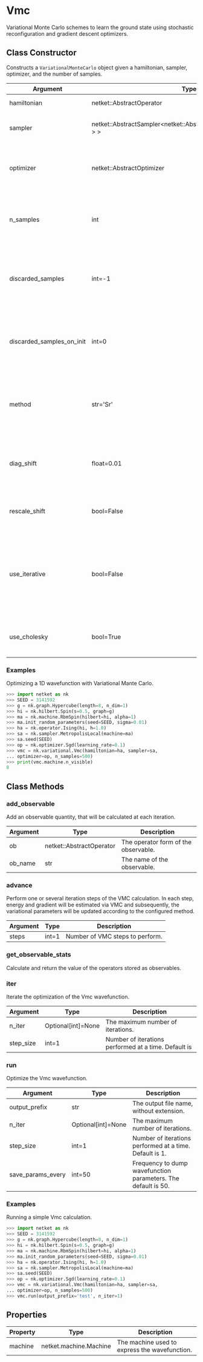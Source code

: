 # Vmc
Variational Monte Carlo schemes to learn the ground state using stochastic reconfiguration and gradient descent optimizers.

## Class Constructor
Constructs a ``VariationalMonteCarlo`` object given a hamiltonian,
sampler, optimizer, and the number of samples.

|        Argument         |                                    Type                                     |                                                                         Description                                                                          |
|-------------------------|-----------------------------------------------------------------------------|--------------------------------------------------------------------------------------------------------------------------------------------------------------|
|hamiltonian              |netket::AbstractOperator                                                     |The hamiltonian of the system.                                                                                                                                |
|sampler                  |netket::AbstractSampler<netket::AbstractMachine<std::__1::complex<double> > >|The sampler object to generate local exchanges.                                                                                                               |
|optimizer                |netket::AbstractOptimizer                                                    |The optimizer object that determines how the VMC wavefunction is optimized.                                                                                   |
|n_samples                |int                                                                          |Number of Markov Chain Monte Carlo sweeps to be performed at each step of the optimization.                                                                   |
|discarded_samples        |int=-1                                                                       |Number of sweeps to be discarded at the beginning of the sampling, at each step of the optimization. Default is -1.                                           |
|discarded_samples_on_init|int=0                                                                        |Number of sweeps to be discarded in the first step of optimization, at the beginning of the sampling. The default is 0.                                       |
|method                   |str='Sr'                                                                     |The chosen method to learn the parameters of the wave-function. The default is `Sr` (stochastic reconfiguration).                                             |
|diag_shift               |float=0.01                                                                   |The regularization parameter in stochastic reconfiguration. The default is 0.01.                                                                              |
|rescale_shift            |bool=False                                                                   |Whether to rescale the variational parameters. The default is false.                                                                                          |
|use_iterative            |bool=False                                                                   |Whether to use the iterative solver in the Sr method (this is extremely useful when the number of parameters to optimize is very large). The default is false.|
|use_cholesky             |bool=True                                                                    |Whether to use cholesky decomposition. The default is true.                                                                                                   |


### Examples
Optimizing a 1D wavefunction with Variational Mante Carlo.

```python
>>> import netket as nk
>>> SEED = 3141592
>>> g = nk.graph.Hypercube(length=8, n_dim=1)
>>> hi = nk.hilbert.Spin(s=0.5, graph=g)
>>> ma = nk.machine.RbmSpin(hilbert=hi, alpha=1)
>>> ma.init_random_parameters(seed=SEED, sigma=0.01)
>>> ha = nk.operator.Ising(hi, h=1.0)
>>> sa = nk.sampler.MetropolisLocal(machine=ma)
>>> sa.seed(SEED)
>>> op = nk.optimizer.Sgd(learning_rate=0.1)
>>> vmc = nk.variational.Vmc(hamiltonian=ha, sampler=sa,
... optimizer=op, n_samples=500)
>>> print(vmc.machine.n_visible)
8

```




## Class Methods 
### add_observable
Add an observable quantity, that will be calculated at each
iteration.

|Argument|          Type          |            Description             |
|--------|------------------------|------------------------------------|
|ob      |netket::AbstractOperator|The operator form of the observable.|
|ob_name |str                     |The name of the observable.         |


### advance
Perform one or several iteration steps of the VMC calculation. In each step,
energy and gradient will be estimated via VMC and subsequently, the variational
parameters will be updated according to the configured method.

|Argument|Type |          Description          |
|--------|-----|-------------------------------|
|steps   |int=1|Number of VMC steps to perform.|


### get_observable_stats
Calculate and return the value of the operators stored as observables.




### iter
Iterate the optimization of the Vmc wavefunction.

|Argument |       Type       |                    Description                     |
|---------|------------------|----------------------------------------------------|
|n_iter   |Optional[int]=None|The maximum number of iterations.                   |
|step_size|int=1             |Number of iterations performed at a time. Default is|


### run
Optimize the Vmc wavefunction.

|    Argument     |       Type       |                         Description                         |
|-----------------|------------------|-------------------------------------------------------------|
|output_prefix    |str               |The output file name, without extension.                     |
|n_iter           |Optional[int]=None|The maximum number of iterations.                            |
|step_size        |int=1             |Number of iterations performed at a time. Default is 1.      |
|save_params_every|int=50            |Frequency to dump wavefunction parameters. The default is 50.|


### Examples
Running a simple Vmc calculation.


```python
>>> import netket as nk
>>> SEED = 3141592
>>> g = nk.graph.Hypercube(length=8, n_dim=1)
>>> hi = nk.hilbert.Spin(s=0.5, graph=g)
>>> ma = nk.machine.RbmSpin(hilbert=hi, alpha=1)
>>> ma.init_random_parameters(seed=SEED, sigma=0.01)
>>> ha = nk.operator.Ising(hi, h=1.0)
>>> sa = nk.sampler.MetropolisLocal(machine=ma)
>>> sa.seed(SEED)
>>> op = nk.optimizer.Sgd(learning_rate=0.1)
>>> vmc = nk.variational.Vmc(hamiltonian=ha, sampler=sa,
... optimizer=op, n_samples=500)
>>> vmc.run(output_prefix='test', n_iter=1)


```




## Properties

|Property|         Type         |                 Description                  |
|--------|----------------------|----------------------------------------------|
|machine |netket.machine.Machine| The machine used to express the wavefunction.|

